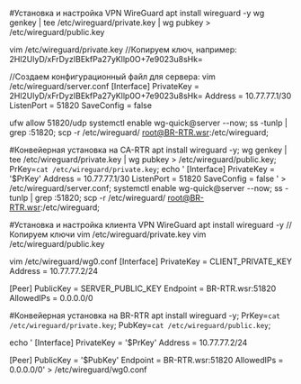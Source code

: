 #Установка и настройка VPN WireGuard
apt install wireguard -y
wg genkey | tee /etc/wireguard/private.key | wg pubkey > /etc/wireguard/public.key

vim /etc/wireguard/private.key
//Копируем ключ, например:
2Hl2UlyD/xFrDyzIBEkfPa27yKllp0O+7e9023u8sHk=

//Создаем конфигурационный файл для сервера:
vim /etc/wireguard/server.conf
[Interface]
PrivateKey = 2Hl2UlyD/xFrDyzIBEkfPa27yKllp0O+7e9023u8sHk=
Address = 10.77.77.1/30
ListenPort = 51820
SaveConfig = false

ufw allow 51820/udp
systemctl enable wg-quick@server --now;
ss -tunlp | grep :51820;
scp -r /etc/wireguard/ root@BR-RTR.wsr:/etc/wireguard;


#Конвейерная установка на CA-RTR
apt install wireguard -y;
wg genkey | tee /etc/wireguard/private.key | wg pubkey > /etc/wireguard/public.key;
PrKey=`cat /etc/wireguard/private.key`;
echo '
[Interface]
PrivateKey = '$PrKey'
Address = 10.77.77.1/30
ListenPort = 51820
SaveConfig = false ' > /etc/wireguard/server.conf;
systemctl enable wg-quick@server --now;
ss -tunlp | grep :51820;
scp -r /etc/wireguard/ root@BR-RTR.wsr:/etc/wireguard;

#Установка и настройка клиента VPN WireGuard
apt install wireguard -y
//Копируем ключи
vim /etc/wireguard/private.key
vim /etc/wireguard/public.key

vim /etc/wireguard/wg0.conf
[Interface]
PrivateKey = CLIENT_PRIVATE_KEY
Address = 10.77.77.2/24

[Peer]
PublicKey = SERVER_PUBLIC_KEY
Endpoint = BR-RTR.wsr:51820
AllowedIPs = 0.0.0.0/0

#Конвейерная установка на BR-RTR
apt install wireguard -y;
PrKey=`cat /etc/wireguard/private.key`;
PubKey=`cat /etc/wireguard/public.key`;

echo '
[Interface]
PrivateKey = '$PrKey'
Address = 10.77.77.2/24

[Peer]
PublicKey = '$PubKey'
Endpoint = BR-RTR.wsr:51820
AllowedIPs = 0.0.0.0/0' > /etc/wireguard/wg0.conf
